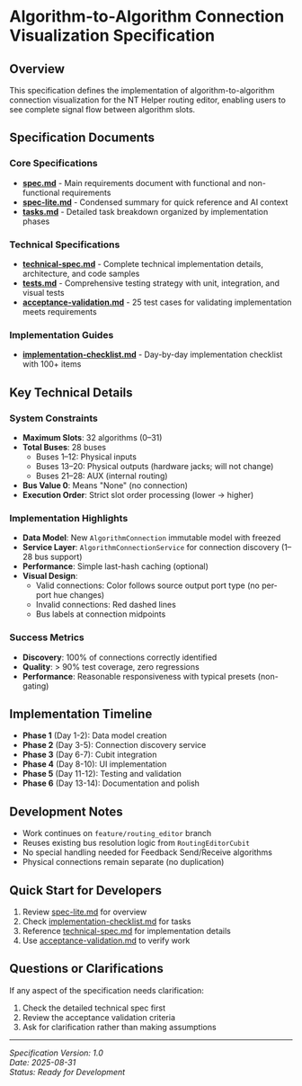 # Algorithm-to-Algorithm Connection Visualization Specification

## Overview
This specification defines the implementation of algorithm-to-algorithm connection visualization for the NT Helper routing editor, enabling users to see complete signal flow between algorithm slots.

## Specification Documents

### Core Specifications
- **[spec.md](spec.md)** - Main requirements document with functional and non-functional requirements
- **[spec-lite.md](spec-lite.md)** - Condensed summary for quick reference and AI context
- **[tasks.md](tasks.md)** - Detailed task breakdown organized by implementation phases

### Technical Specifications
- **[technical-spec.md](sub-specs/technical-spec.md)** - Complete technical implementation details, architecture, and code samples
- **[tests.md](sub-specs/tests.md)** - Comprehensive testing strategy with unit, integration, and visual tests
- **[acceptance-validation.md](sub-specs/acceptance-validation.md)** - 25 test cases for validating implementation meets requirements

### Implementation Guides
- **[implementation-checklist.md](implementation-checklist.md)** - Day-by-day implementation checklist with 100+ items

## Key Technical Details

### System Constraints
- **Maximum Slots**: 32 algorithms (0–31)
- **Total Buses**: 28 buses
  - Buses 1–12: Physical inputs
  - Buses 13–20: Physical outputs (hardware jacks; will not change)
  - Buses 21–28: AUX (internal routing)
- **Bus Value 0**: Means "None" (no connection)
- **Execution Order**: Strict slot order processing (lower → higher)

### Implementation Highlights
- **Data Model**: New `AlgorithmConnection` immutable model with freezed
- **Service Layer**: `AlgorithmConnectionService` for connection discovery (1–28 bus support)
- **Performance**: Simple last-hash caching (optional)
- **Visual Design**:
  - Valid connections: Color follows source output port type (no per-port hue changes)
  - Invalid connections: Red dashed lines
  - Bus labels at connection midpoints

### Success Metrics
- **Discovery**: 100% of connections correctly identified
- **Quality**: > 90% test coverage, zero regressions
- **Performance**: Reasonable responsiveness with typical presets (non-gating)

## Implementation Timeline
- **Phase 1** (Day 1-2): Data model creation
- **Phase 2** (Day 3-5): Connection discovery service
- **Phase 3** (Day 6-7): Cubit integration
- **Phase 4** (Day 8-10): UI implementation
- **Phase 5** (Day 11-12): Testing and validation
- **Phase 6** (Day 13-14): Documentation and polish

## Development Notes
- Work continues on `feature/routing_editor` branch
- Reuses existing bus resolution logic from `RoutingEditorCubit`
- No special handling needed for Feedback Send/Receive algorithms
- Physical connections remain separate (no duplication)

## Quick Start for Developers
1. Review [spec-lite.md](spec-lite.md) for overview
2. Check [implementation-checklist.md](implementation-checklist.md) for tasks
3. Reference [technical-spec.md](sub-specs/technical-spec.md) for implementation details
4. Use [acceptance-validation.md](sub-specs/acceptance-validation.md) to verify work

## Questions or Clarifications
If any aspect of the specification needs clarification:
1. Check the detailed technical spec first
2. Review the acceptance validation criteria
3. Ask for clarification rather than making assumptions

---
*Specification Version: 1.0*  
*Date: 2025-08-31*  
*Status: Ready for Development*
